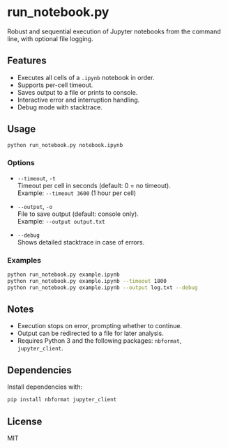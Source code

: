 # run_notebook.py

Robust and sequential execution of Jupyter notebooks from the command line, with optional file logging.

## Features

- Executes all cells of a `.ipynb` notebook in order.
- Supports per-cell timeout.
- Saves output to a file or prints to console.
- Interactive error and interruption handling.
- Debug mode with stacktrace.

## Usage

```sh
python run_notebook.py notebook.ipynb
```

### Options

- `--timeout`, `-t`  
    Timeout per cell in seconds (default: 0 = no timeout).  
    Example: `--timeout 3600` (1 hour per cell)

- `--output`, `-o`  
    File to save output (default: console only).  
    Example: `--output output.txt`

- `--debug`  
    Shows detailed stacktrace in case of errors.

### Examples

```sh
python run_notebook.py example.ipynb
python run_notebook.py example.ipynb --timeout 1800
python run_notebook.py example.ipynb --output log.txt --debug
```

## Notes

- Execution stops on error, prompting whether to continue.
- Output can be redirected to a file for later analysis.
- Requires Python 3 and the following packages: `nbformat`, `jupyter_client`.

## Dependencies

Install dependencies with:

```sh
pip install nbformat jupyter_client
```

## License

MIT